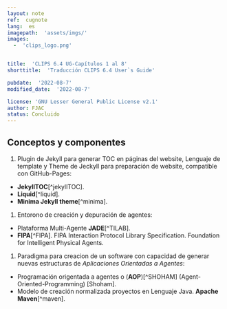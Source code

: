 ```yaml
---
layout: note
ref:  cugnote
lang:  es
imagepath:  'assets/imgs/'
images:
  -  'clips_logo.png'


title:  'CLIPS 6.4 UG-Capítulos 1 al 8'
shorttitle:  'Traducción CLIPS 6.4 User`s Guide'

pubdate:  '2022-08-7'
modified_date:  '2022-08-7'

license: 'GNU Lesser General Public License v2.1'
author: FJAC
status: Concluido
---
```












##  Conceptos y componentes





















1. Plugin de Jekyll para generar TOC en páginas del website, Lenguaje de template y Theme de Jeckyll para preparación de website, compatible con GitHub-Pages:
- **JekyllTOC**[^jekyllTOC].
- **Liquid**[^liquid].
- **Minima Jekyll theme**[^minima].

1. Entorono de creación y depuración de agentes:
- Plataforma Multi-Agente **JADE**[^TILAB].
- **FIPA**[^FIPA]. FIPA Interaction Protocol Library Specification. Foundation for Intelligent Physical Agents.

1. Paradigma para creacion de un software con capacidad de generar nuevas estructuras de _Aplicaciones Orientadas a Agentes_:
- Programación origentada a agentes o (**AOP**)[^SHOHAM] (Agent-Oriented-Programming) [Shoham].
- Modelo de creación normalizada proyectos en Lenguaje Java. **Apache Maven**[^maven].

